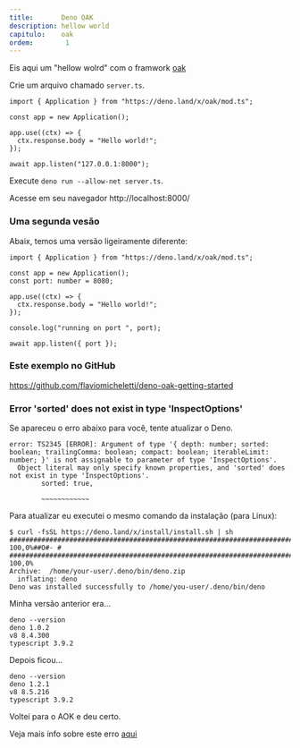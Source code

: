 ```yaml
---
title:       Deno OAK
description: hellow world
capitulo:    oak
ordem:        1
---
```


Eis aqui um "hellow wolrd" com o framwork [oak](https://oakserver.github.io/oak/)

Crie um arquivo chamado `server.ts`.


    import { Application } from "https://deno.land/x/oak/mod.ts";

    const app = new Application();

    app.use((ctx) => {
      ctx.response.body = "Hello world!";
    });

    await app.listen("127.0.0.1:8000");


Execute `deno run --allow-net server.ts`.

Acesse em seu navegador http://localhost:8000/


### Uma segunda vesão

Abaix, temos uma versão ligeiramente diferente:

    import { Application } from "https://deno.land/x/oak/mod.ts";

    const app = new Application();
    const port: number = 8080;

    app.use((ctx) => {
      ctx.response.body = "Hello world!";
    });

    console.log("running on port ", port);

    await app.listen({ port });


### Este exemplo no GitHub

https://github.com/flaviomicheletti/deno-oak-getting-started



### Error 'sorted' does not exist in type 'InspectOptions'

Se apareceu o erro abaixo para você, tente atualizar o Deno.

    error: TS2345 [ERROR]: Argument of type '{ depth: number; sorted: boolean; trailingComma: boolean; compact: boolean; iterableLimit: number; }' is not assignable to parameter of type 'InspectOptions'.
      Object literal may only specify known properties, and 'sorted' does not exist in type 'InspectOptions'.
            sorted: true,

            ~~~~~~~~~~~~
Para atualizar eu executei o mesmo comando da instalação (para Linux):


    $ curl -fsSL https://deno.land/x/install/install.sh | sh
    ######################################################################## 100,0%##O#- #                                                        ######################################################################## 100,0%
    Archive:  /home/your-user/.deno/bin/deno.zip
      inflating: deno
    Deno was installed successfully to /home/you-user/.deno/bin/deno

Minha versão anterior era...

    deno --version
    deno 1.0.2
    v8 8.4.300
    typescript 3.9.2

Depois ficou...

    deno --version
    deno 1.2.1
    v8 8.5.216
    typescript 3.9.2

Voltei para o AOK e deu certo.

Veja mais info sobre este erro [aqui](https://github.com/denoland/deno/issues/6780)



